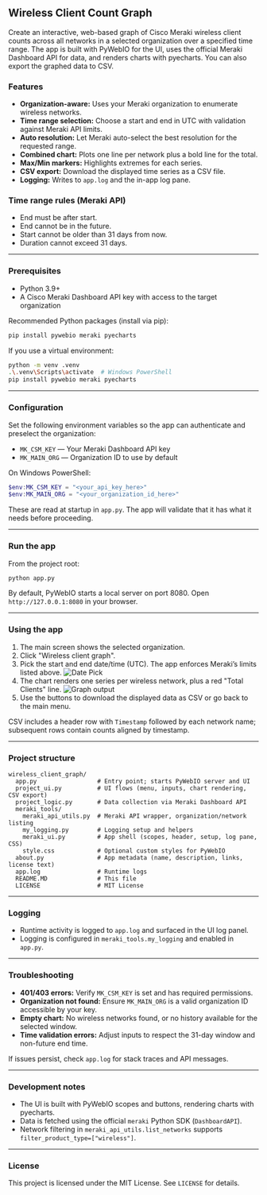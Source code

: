 ## Wireless Client Count Graph

Create an interactive, web-based graph of Cisco Meraki wireless client counts across all networks in a selected organization over a specified time range. The app is built with PyWebIO for the UI, uses the official Meraki Dashboard API for data, and renders charts with pyecharts. You can also export the graphed data to CSV.

### Features
- **Organization-aware:** Uses your Meraki organization to enumerate wireless networks.
- **Time range selection:** Choose a start and end in UTC with validation against Meraki API limits.
- **Auto resolution:** Let Meraki auto-select the best resolution for the requested range.
- **Combined chart:** Plots one line per network plus a bold line for the total.
- **Max/Min markers:** Highlights extremes for each series.
- **CSV export:** Download the displayed time series as a CSV file.
- **Logging:** Writes to `app.log` and the in-app log pane.

### Time range rules (Meraki API)
- End must be after start.
- End cannot be in the future.
- Start cannot be older than 31 days from now.
- Duration cannot exceed 31 days.

---

### Prerequisites
- Python 3.9+
- A Cisco Meraki Dashboard API key with access to the target organization

Recommended Python packages (install via pip):

```bash
pip install pywebio meraki pyecharts
```

If you use a virtual environment:

```bash
python -m venv .venv
.\.venv\Scripts\activate  # Windows PowerShell
pip install pywebio meraki pyecharts
```

---

### Configuration
Set the following environment variables so the app can authenticate and preselect the organization:

- `MK_CSM_KEY` — Your Meraki Dashboard API key
- `MK_MAIN_ORG` — Organization ID to use by default

On Windows PowerShell:

```powershell
$env:MK_CSM_KEY = "<your_api_key_here>"
$env:MK_MAIN_ORG = "<your_organization_id_here>"
```

These are read at startup in `app.py`. The app will validate that it has what it needs before proceeding.

---

### Run the app
From the project root:

```bash
python app.py
```

By default, PyWebIO starts a local server on port 8080. Open `http://127.0.0.1:8080` in your browser.

---

### Using the app
1. The main screen shows the selected organization.
2. Click "Wireless client graph".
3. Pick the start and end date/time (UTC). The app enforces Meraki’s limits listed above.
![Date Pick](screenshot/datepick.png "Pick date")
4. The chart renders one series per wireless network, plus a red "Total Clients" line.
![Graph output](screenshot/graph.png "Graph ouptut")
5. Use the buttons to download the displayed data as CSV or go back to the main menu.

CSV includes a header row with `Timestamp` followed by each network name; subsequent rows contain counts aligned by timestamp.

---

### Project structure
```
wireless_client_graph/
  app.py                 # Entry point; starts PyWebIO server and UI
  project_ui.py          # UI flows (menu, inputs, chart rendering, CSV export)
  project_logic.py       # Data collection via Meraki Dashboard API
  meraki_tools/
    meraki_api_utils.py  # Meraki API wrapper, organization/network listing
    my_logging.py        # Logging setup and helpers
    meraki_ui.py         # App shell (scopes, header, setup, log pane, CSS)
    style.css            # Optional custom styles for PyWebIO
  about.py               # App metadata (name, description, links, license text)
  app.log                # Runtime logs
  README.MD              # This file
  LICENSE                # MIT License
```

---

### Logging
- Runtime activity is logged to `app.log` and surfaced in the UI log panel.
- Logging is configured in `meraki_tools.my_logging` and enabled in `app.py`.

---

### Troubleshooting
- **401/403 errors:** Verify `MK_CSM_KEY` is set and has required permissions.
- **Organization not found:** Ensure `MK_MAIN_ORG` is a valid organization ID accessible by your key.
- **Empty chart:** No wireless networks found, or no history available for the selected window.
- **Time validation errors:** Adjust inputs to respect the 31-day window and non-future end time.

If issues persist, check `app.log` for stack traces and API messages.

---

### Development notes
- The UI is built with PyWebIO scopes and buttons, rendering charts with pyecharts.
- Data is fetched using the official `meraki` Python SDK (`DashboardAPI`).
- Network filtering in `meraki_api_utils.list_networks` supports `filter_product_type=["wireless"]`.

---

### License
This project is licensed under the MIT License. See `LICENSE` for details.

